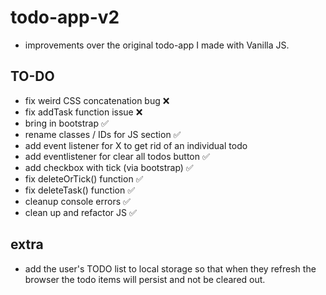 # todo-app-v2
 * improvements over the original todo-app I made with Vanilla JS. 


## TO-DO 
  * fix weird CSS concatenation bug ❌
  * fix addTask function issue ❌ 
  * bring in bootstrap ✅
  * rename classes / IDs for JS section ✅
  * add event listener for X to get rid of an individual todo 
  * add eventlistener for clear all todos button ✅
  * add checkbox with tick (via bootstrap) ✅
  * fix deleteOrTick() function ✅
  * fix deleteTask() function ✅
  * cleanup console errors ✅
  * clean up and refactor JS ✅
  
## extra 
  * add the user's TODO list to local storage so that when they refresh the browser the todo items will persist and not be           cleared out. 
